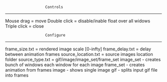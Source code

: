                       Controls
---------------------------------------------------
Mouse drag   = move
Double click = disable/inable float over all widows
Triple click = close

                      Configure
---------------------------------------------------
frame_size.txt      = rendered image scale [0-infty]
frame_delay.txt     = delay between animation frames
source_location.txt = source images location folder
source_type.txt     = gif/image/image_set/frame_set
image_set - creates bunch of windows each window for each image
frame_set - creates animation from frames
image     - shows single image
gif       - splits input gif file into frames

[image]: scr.png
